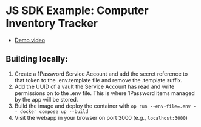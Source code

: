 # JS SDK Example: Computer Inventory Tracker

- [Demo video](https://1password.zoom.us/clips/share/WiuWv5kPSEa0DyiRYNymGw)

## Building locally:
1. Create a 1Password Service Account and add the secret reference to that token to the .env.template file and remove the .template suffix. 
2. Add the UUID of a vault the Service Account has read and write permissions on to the .env file. This is where 1Password items managed by the app will be stored. 
3. Build the image and deploy the container with `op run --env-file=.env -- docker compose up --build`
4. Visit the webapp in your browser on port 3000 (e.g., `localhost:3000`)
